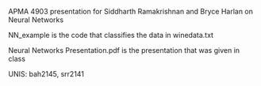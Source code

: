 APMA 4903 presentation for Siddharth Ramakrishnan and Bryce Harlan on Neural Networks

NN_example is the code that classifies the data in winedata.txt

Neural Networks Presentation.pdf is the presentation that was given in class

UNIS: bah2145, srr2141
